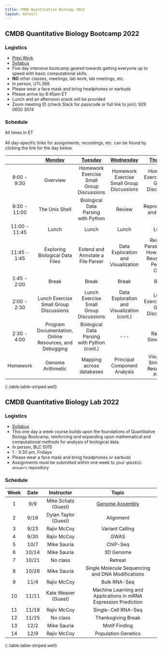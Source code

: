 ```yaml
---
title: CMDB Quantitative Biology 2022
layout: default
---
```


## CMDB Quantitative Biology Bootcamp 2022

### Logistics
- [Prep Work](https://kweav.github.io/prepwork_revamp/introduction.html)
- [Syllabus](resources/syllabi/bootcamp/index.html)
- Five day intensive bootcamp geared towards getting everyone up to speed with basic computational skills.
- <span class="text-danger">**NO** other classes, meetings, lab work, lab meetings, etc.</span>
- In person, UTL398.
- Please wear a face mask and bring headphones or earbuds
- Please arrive by 8:45am ET
- Lunch and an afternoon snack will be provided
- Zoom meeting ID (check Slack for passcode or full link to join): 929 0650 3074

### Schedule
All times in ET<br /><br />
All day-specific links for assignments, recordings, etc. can be found by clicking the link for the day below.


|                | [Monday](webpages/day1/index.html) | [Tuesday](webpages/day2/index.html) | [Wednesday](webpages/day3/index.html) | [Thursday](webpages/day4/index.html) | [Friday](webpages/day5/index.html) |
|:---------------:|:--------------------------------------:|:---------------------------------------:|:------------------------------------:|:---------------------------------------:|:--------------------------------------:|
|   9:00 - 9:30  | Overview                     | Homework Exercise Small Group Discussions | Homework Exercise Small Group Discussions | Homework Exercise Small Group Discussions | Homework Exercise Small Group Discussions |
|   9:30 - 11:00  | The Unix Shell | Biological Data Parsing with Python | Review | Reproducibility and GitHub | Statistical Modeling |
|   11:00 - 11:45  | Lunch    |  Lunch   | Lunch    | Lunch   | Lunch |
|   11:45 - 1:45  | Exploring Biological Data Files | Extend and Annotate a File Parser  | Data Exploration and Visualization | Research Parasites (aka How to ~~Steal~~ Reuse Other People’s Code) | Linear Regression |
|    1:45 - 2:00   | Break | Break | Break  | Break | Break  |
|    2:00 - 2:30   | Lunch Exercise Small Group Discussions | Lunch Exercise Small Group Discussions | Data Exploration and Visualization (cont.) | Lunch Exercise Small Group Discussions | Lunch Exercise Small Group Discussions |
|    2:30 - 4:00   | Program Documentation, Online Resources, and Debugging  | Biological Data Parsing with Python (cont.) | --- | Random Simulations  | Review |
|     Homework     | Genome Arithmetic  | Mapping across databases | Principal Component Analysis | Visualizing Simulation Results and Power | --- |
{:.table.table-striped.well}

<!--- Recall that a link looks like [Friday](day5/index.html) --->
<!--

      Basic python: running scripts, types up to list, files, reading line-by-line, split and join,
        - Exercise: summarizing SAM file, various questions not needing dictionaries
      Python II: dictionaries, functions, modules (importing) with numpy and statsmodels
        - Introduce another format and parse it, using numpy

      Python III: classes -- FASTA parser
        - Parsing blast output (too hard? we pushed this all the way to day 5 in 2015)

      Python IV: counting k-mers using FASTA parser
        - k-mer matching

-->

## CMDB Quantitative Biology Lab 2022

### Logistics
- [Syllabus](resources/syllabi/lab/index.html)
- This one day a week course builds upon the foundations of Quantitative Biology Bootcamp, reinforcing and expanding upon mathematical and computational methods for analysis of biological data.
- In person, BLC 5015
- 1 - 3:30 pm, Fridays
- Please wear a face mask and bring headphones or earbuds
- Assignments must be submitted within one week to your `qbb2022-answers` repository

### Schedule

| Week | Date | Instructor          | Topic                                                          |
| :--: | :--: | :-----------------: | :------------------------------------------------------------: |
|  1   | 9/9  | Mike Schatz (Guest) | [Genome Assembly](webpages/week1/index.html)                   |
|  2   | 9/16 | Dylan Taylor (Guest)| Alignment                                                      |
|  3   | 9/23 | Rajiv McCoy         | Variant Calling                                                |
|  4   | 9/30 | Rajiv McCoy         | GWAS                                                           |
|  5   | 10/7 | Mike Sauria         | ChIP-Seq                                                       |
|  6   | 10/14| Mike Sauria         | 3D Genome                                                      |
|  7   | 10/21| No class            | Retreat                                                        |
|  8   | 10/28| Mike Sauria         | Single Molecule Sequencing and DNA Modifications               |
|  9   | 11/4 | Rajiv McCoy         | Bulk RNA-Seq                                                   |
|  10  | 11/11| Kate Weaver (Guest) | Machine Learning and Applications in mRNA Expression Prediction|
|  11  | 11/18| Rajiv McCoy         | Single-Cell RNA-Seq                                            |
|  12  | 11/25| No class            | Thanksgiving Break                                             |
|  13  | 12/2 | Mike Sauria         | Motif Finding                                                  |
|  14  | 12/9 | Rajiv McCoy         | Population Genetics                                            |
{:.table.table-striped.well}

<!--
### Useful Goodies

#### Unix and Git

* [Unix Reference](resources/references/unix.html)
* [Git Reference](resources/references/git.html)
* [Git Recipes](resources/references/git_recipes.html)

#### Python

* [Python and Pandas Reference](resources/references/python.html)
* [Plotting/Matplotlib Reference](resources/gallery/README.html)

#### Helpful Documentation (external links)

* [Matplotlib](http://matplotlib.org/api/pyplot_summary.html)
* [Statsmodels](http://statsmodels.sourceforge.net/stable/)
  - e.g. [ttest](http://statsmodels.sourceforge.net/stable/generated/statsmodels.stats.weightstats.ttest_ind.html)
* [NumPy](http://docs.scipy.org/doc/numpy/reference/index.html#reference)
* [Pandas](http://pandas.pydata.org/pandas-docs/stable/)
  - e.g. [read_csv](http://pandas.pydata.org/pandas-docs/stable/generated/pandas.read_csv.html?highlight=read_csv)
-->
